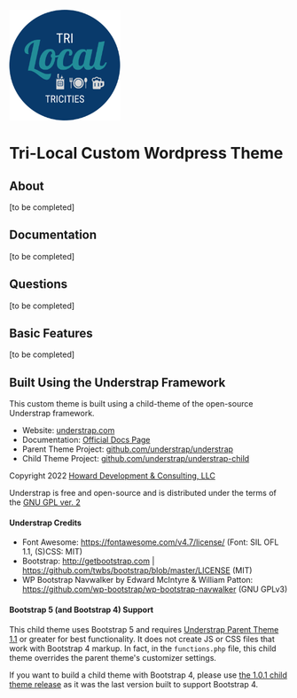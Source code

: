 <p><img src="../assets/logos/logo-blue.png" width="200" height="auto"></p>

# Tri-Local Custom Wordpress Theme  

## About

[to be completed]

## Documentation
  
[to be completed]

## Questions

[to be completed]

## Basic Features

[to be completed]

## Built Using the Understrap Framework

This custom theme is built using a child-theme of the open-source Understrap framework.

- Website: [understrap.com](https://understrap.com)
- Documentation: [Official Docs Page](https://docs.understrap.com/)
- Parent Theme Project: [github.com/understrap/understrap](https://github.com/understrap/understrap)
- Child Theme Project: [github.com/understrap/understrap-child](https://github.com/understrap/understrap-child)

Copyright 2022 [Howard Development & Consulting, LLC](https://howarddc.com)

Understrap is free and open-source and is distributed under the terms of the [GNU GPL ver. 2](http://www.gnu.org/licenses/old-licenses/gpl-2.0.en.html)

#### Understrap Credits

- Font Awesome: https://fontawesome.com/v4.7/license/ (Font: SIL OFL 1.1, (S)CSS: MIT)
- Bootstrap: http://getbootstrap.com | https://github.com/twbs/bootstrap/blob/master/LICENSE (MIT)
- WP Bootstrap Navwalker by Edward McIntyre & William Patton: https://github.com/wp-bootstrap/wp-bootstrap-navwalker (GNU GPLv3)

#### Bootstrap 5 (and Bootstrap 4) Support

This child theme uses Bootstrap 5 and requires [Understrap Parent Theme 1.1](https://wordpress.org/themes/understrap) or greater for best functionality. It does not create JS or CSS files that work with Bootstrap 4 markup. In fact, in the `functions.php` file, this child theme overrides the parent theme's customizer settings.

If you want to build a child theme with Bootstrap 4, please use [the 1.0.1 child theme release](https://github.com/understrap/understrap-child/releases/tag/v1.0.1) as it was the last version built to support Bootstrap 4.